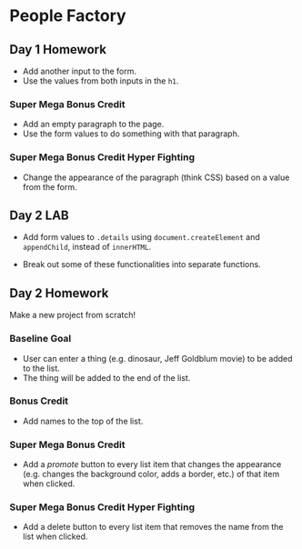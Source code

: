 # People Factory
## Day 1 Homework

* Add another input to the form.
* Use the values from both inputs in the `h1`.

### Super Mega Bonus Credit

* Add an empty paragraph to the page.
* Use the form values to do something with that paragraph.

### Super Mega Bonus Credit Hyper Fighting

* Change the appearance of the paragraph (think CSS) based on a value from the form.

## Day 2 LAB

* Add form values to `.details` using `document.createElement` and `appendChild`, instead of `innerHTML`.

* Break out some of these functionalities into separate functions.

## Day 2 Homework

Make a new project from scratch!

### Baseline Goal

* User can enter a thing (e.g. dinosaur, Jeff Goldblum movie) to be added to the list.
* The thing will be added to the end of the list.

### Bonus Credit

* Add names to the top of the list.

### Super Mega Bonus Credit

* Add a _promote_ button to every list item that changes the appearance (e.g. changes the background color, adds a border, etc.) of that item when clicked.

### Super Mega Bonus Credit Hyper Fighting

* Add a delete button to every list item that removes the name from the list when clicked.